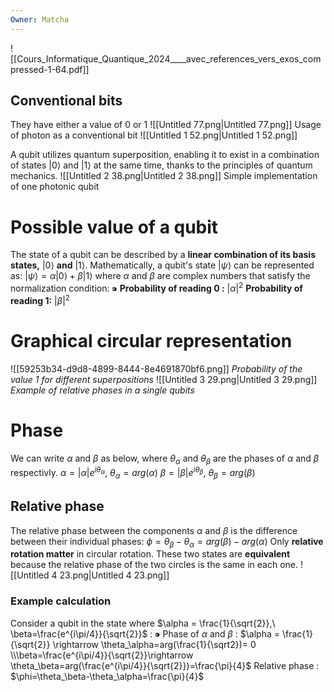```yaml
---
Owner: Matcha
---
```

![[Cours_Informatique_Quantique_2024____avec_references_vers_exos_compressed-1-64.pdf]]
  
## Conventional bits
They have either a value of 0 or 1
![[Untitled 77.png|Untitled 77.png]]
Usage of photon as a conventional bit
![[Untitled 1 52.png|Untitled 1 52.png]]
  
A qubit utilizes quantum superposition, enabling it to exist in a combination of states $|0\rangle$ and $|1\rangle$ at the same time, thanks to the principles of quantum mechanics.
![[Untitled 2 38.png|Untitled 2 38.png]]
Simple implementation of one photonic qubit
  
# Possible value of a qubit
The state of a qubit can be described by a **linear combination of its basis states,** $|0\rangle$ **and** $|1\rangle$. Mathematically, a qubit's state $|\psi \rangle$ can be represented as:
$|\psi \rangle =\alpha | 0\rangle + \beta |1\rangle$
where $\alpha$ and $\beta$ are complex numbers that satisfy the normalization condition:
$⁍$
**Probability of reading 0 :** $|\alpha |^2$
**Probability of reading 1:** $|\beta |^2$
# Graphical circular representation
![[59253b34-d9d8-4899-8444-8e4691870bf6.png]]
_Probability of the value 1 for different superpositions_
![[Untitled 3 29.png|Untitled 3 29.png]]
_Example of relative phases in a single qubits_
# Phase
We can write $\alpha$ and $\beta$ as below, where $\theta_\alpha$ and $\theta_\beta$ are the phases of $\alpha$ and $\beta$ respectivly.
$\alpha = |\alpha|e^{i\theta_\alpha },\ \theta_\alpha=arg(\alpha)$
$\beta = |\beta|e^{i\theta_\beta},\ \theta_\beta = arg(\beta)$
## Relative phase
The relative phase between the components $\alpha$ and $\beta$ is the difference between their individual phases:
$\phi=\theta_\beta - \theta_\alpha= arg(\beta)-arg(\alpha)$
Only **relative rotation matter** in circular rotation. These two states are **equivalent** because the relative phase of the two circles is the same in each one.
![[Untitled 4 23.png|Untitled 4 23.png]]
### Example calculation
Consider a qubit in the state where $\alpha = \frac{1}{\sqrt{2}},\ \beta=\frac{e^{i\pi/4}}{\sqrt{2}}$ :
$⁍$
Phase of $\alpha$ and $\beta$ :
$\alpha = \frac{1}{\sqrt{2}} \rightarrow \theta_\alpha=arg(\frac{1}{\sqrt2})= 0  
\\\beta=\frac{e^{i\pi/4}}{\sqrt{2}}\rightarrow \theta_\beta=arg(\frac{e^{i\pi/4}}{\sqrt{2}})=\frac{\pi}{4}$
Relative phase :
$\phi=\theta_\beta-\theta_\alpha=\frac{\pi}{4}$